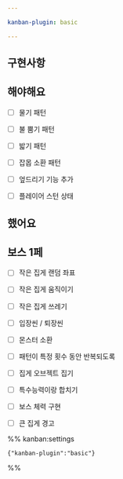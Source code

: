 ```yaml
---

kanban-plugin: basic

---
```


## 구현사항



## 해야해요

- [ ] 물기 패턴
- [ ] 불 뿜기 패턴
- [ ] 밟기 패턴
- [ ] 잡몹 소환 패턴
- [ ] 엎드리기 기능 추가
- [ ] 플레이어 스턴 상태


## 했어요



## 보스 1페

- [ ] 작은 집게 랜덤 좌표
- [ ] 작은 집게 움직이기
- [ ] 작은 집게 쓰레기
- [ ] 입장씬 / 퇴장씬
- [ ] 몬스터 소환
- [ ] 패턴이 특정 횟수 동안 반복되도록
- [ ] 집게 오브젝트 집기
- [ ] 특수능력이랑 합치기
- [ ] 보스 체력 구현
- [ ] 큰 집게 경고




%% kanban:settings
```
{"kanban-plugin":"basic"}
```
%%